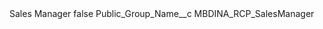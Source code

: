 <?xml version="1.0" encoding="UTF-8"?>
<CustomMetadata xmlns="http://soap.sforce.com/2006/04/metadata" xmlns:xsi="http://www.w3.org/2001/XMLSchema-instance" xmlns:xsd="http://www.w3.org/2001/XMLSchema">
    <label>Sales Manager</label>
    <protected>false</protected>
    <values>
        <field>Public_Group_Name__c</field>
        <value xsi:type="xsd:string">MBDINA_RCP_SalesManager</value>
    </values>
</CustomMetadata>

